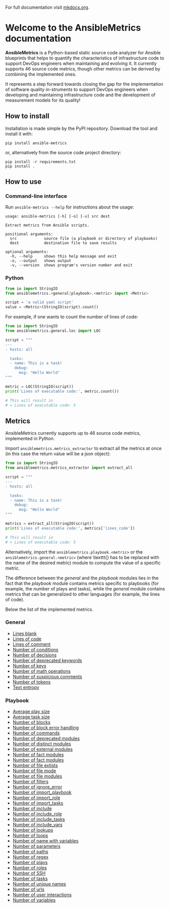 For full documentation visit [mkdocs.org](https://www.mkdocs.org).

# Welcome to the AnsibleMetrics documentation

**AnsibleMetrics** is a Python-based static source code analyzer for Ansible blueprints that helps to quantify the characteristics of infrastructure code to support DevOps engineers when maintaining and evolving it. 
It currently supports 46 source code metrics, though other metrics can be derived by combining the implemented ones.

It represents a step forward towards closing the gap for the implementation of software quality in-struments to support DevOps engineers when developing and maintaining infrastructure code and the development of measurement models for its quality!


## How to install

Installation is made simple by the PyPI repository.
Download the tool and install it with:

```pip install ansible-metrics```

or, alternatively from the source code project directory:

```
pip install -r requirements.txt
pip install .
```


## How to use

### **Command-line interface**

Run ```ansible-metrics --help``` for instructions about the usage:

```
usage: ansible-metrics [-h] [-o] [-v] src dest

Extract metrics from Ansible scripts.

positional arguments:
  src            source file (a playbook or directory of playbooks)
  dest           destination file to save results

optional arguments:
  -h, --help     shows this help message and exit
  -o, --output   shows output
  -v, --version  shows program's version number and exit
```


### **Python**


```python
from io import StringIO
from ansiblemetrics.<general|playbook>.<metric> import <Metric>

script = 'a valid yaml script'
value = <Metric>(StringIO(script).count()
```

For example, if one wants to count the number of lines of code:

```python
from io import StringIO
from ansiblemetrics.general.loc import LOC

script = """
---
- hosts: all

  tasks:
  - name: This is a task!
    debug:
      msg: "Hello World"
"""

metric = LOC(StringIO(script))
print('Lines of executable code:', metric.count())

# This will result in 
# > Lines of executable code: 5
```


## Metrics

AnsibleMetrics currently supports up to 46 source code metrics, implemented in Python.

Import ```ansiblemetrics.metrics_extractor``` to extract all the metrics at once (in this case the return value will be a json object):

```python
from io import StringIO
from ansiblemetrics.metrics_extractor import extract_all

script = """
---
- hosts: all

  tasks:
  - name: This is a task!
    debug:
      msg: "Hello World"
"""

metrics = extract_all(StringIO(script))
print('Lines of executable code:', metrics['lines_code'])

# This will result in 
# > Lines of executable code: 5
```


Alternatively, import the ```ansiblemetrics.playbook.<metric>``` or the ```ansiblemetrics.general.<metric>``` (where \texttt{<metric>} has to be replaced with the name of the desired metric) module to compute the value of a specific metric.

The difference between the *general* and the *playbook* modules lies in the fact that the *playbook* module contains metrics specific to playbooks (for example, the number of plays and tasks), while the *general* module contains metrics that can be generalized to other languages (for example, the lines of code).

Below the list of the implemented metrics.



### General

* [Lines blank](general/LinesBlank.md)
* [Lines of code](general/LinesCode.md)
* [Lines of comment](general/LinesComment.md)
* [Number of conditions](general/NumConditions.md)
* [Number of decisions](general/NumDecisions.md)
* [Number of deprecated keywords](general/NumDeprecatedKeywords.md)
* [Number of keys](general/NumKeys.md)
* [Number of math operations](general/NumMathOperations.md)
* [Number of suspicious comments](general/NumSuspiciousComments.md)
* [Number of tokens](general/NumTokens.md)
* [Text entropy](general/TextEntropy.md)


### Playbook

* [Average play size](playbook/AvgPlaySize.md)
* [Average task size](playbook/AvgTaskSize.md)
* [Number of blocks](playbook/NumBlocks.md)
* [Number of block error handling](playbook/NumBlocksErrorHandling.md)
* [Number of commands](playbook/NumCommands.md)
* [Number of deprecated modules](playbook/NumDeprecatedModules.md)
* [Number of distinct modules](playbook/NumDistinctModules.md)
* [Number of external modules](playbook/NumExternalModules.md)
* [Number of fact modules](playbook/NumFactModules.md)
* [Number of fact modules](playbook/NumFactModules.md)
* [Number of file extists](playbook/NumFileExists.md)
* [Number of file mode](playbook/NumFileMode.md)
* [Number of file modules](playbook/NumFileModules.md)
* [Number of filters](playbook/NumFilters.md)
* [Number of ignore_error](playbook/NumIgnoreErrors.md)
* [Number of import_playbook](playbook/NumImportPlaybook.md)
* [Number of import_role](playbook/NumImportRole.md)
* [Number of import_tasks](playbook/NumImportTasks.md)
* [Number of include](playbook/NumInclude.md)
* [Number of include_role](playbook/NumIncludeRole.md)
* [Number of include_tasks](playbook/NumIncludeTasks.md)
* [Number of include_vars](playbook/NumIncludeVars.md)
* [Number of lookups](playbook/NumLookups.md)
* [Number of loops](playbook/NumLoops.md)
* [Number of name with variables](playbook/NumNameWithVars.md)
* [Number of parameters](playbook/NumParameters.md)
* [Number of paths](playbook/NumPaths.md)
* [Number of regex](playbook/NumRegex.md)
* [Number of plays](playbook/NumPlays.md)
* [Number of roles](playbook/NumRoles.md)
* [Number of SSH](playbook/NumAuthorizedKey.md)
* [Number of tasks](playbook/NumTasks.md)
* [Number of unique names](playbook/NumUniqueNames.md)
* [Number of urls](playbook/NumUri.md)
* [Number of user interactions](playbook/NumUserInteraction.md)
* [Number of variables](playbook/NumVars.md)


<!--
## Project layout

    ansiblemetrics/
        ansible_metric.py   # Abstract class inherited by all the metrics
        ansible_modules.py  # List of modules and deprecated modules mantained by the Ansible community
        command_line.py # The comman line interface
        import_metrics.py   # List of implemented metrics
        lines_metric.py        # Abstract class inherited by all the metrics for counting lines
        metrics_extractor.py    # Main class
        utils.py    # Contains common methods 
        general/    # Contains metrics tha can be used for languages besides Ansible
        playbook/   # Metrics specific for Ansible
    docs/
        index.md  # The documentation homepage.
        general/  # The documentation of general metrics
        playbook/ # The documentation of playbook and task list metrics
-->